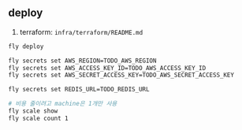 ## deploy

1. terraform: `infra/terraform/README.md`

```bash
fly deploy

fly secrets set AWS_REGION=TODO_AWS_REGION
fly secrets set AWS_ACCESS_KEY_ID=TODO_AWS_ACCESS_KEY_ID
fly secrets set AWS_SECRET_ACCESS_KEY=TODO_AWS_SECRET_ACCESS_KEY

fly secrets set REDIS_URL=TODO_REDIS_URL

# 비용 줄이려고 machine은 1개만 사용
fly scale show
fly scale count 1
```
